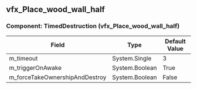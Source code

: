 ## vfx_Place_wood_wall_half

### Component: TimedDestruction (vfx_Place_wood_wall_half)

|Field|Type|Default Value|
|-----|----|-------------|
|m_timeout|System.Single|3|
|m_triggerOnAwake|System.Boolean|True|
|m_forceTakeOwnershipAndDestroy|System.Boolean|False|

